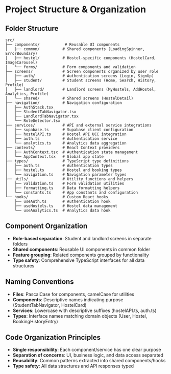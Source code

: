 # Project Structure & Organization

## Folder Structure

```
src/
├── components/           # Reusable UI components
│   ├── common/          # Shared components (LoadingSpinner, ErrorBoundary)
│   ├── hostel/          # Hostel-specific components (HostelCard, ImageCarousel)
│   └── forms/           # Form components and validation
├── screens/             # Screen components organized by user role
│   ├── auth/            # Authentication screens (Login, SignUp)
│   ├── student/         # Student screens (Home, Search, History, Profile)
│   ├── landlord/        # Landlord screens (MyHostels, AddHostel, Analytics, Profile)
│   └── shared/          # Shared screens (HostelDetail)
├── navigation/          # Navigation configuration
│   ├── AuthStack.tsx
│   ├── StudentTabNavigator.tsx
│   ├── LandlordTabNavigator.tsx
│   └── RoleDetector.tsx
├── services/            # API and external service integrations
│   ├── supabase.ts      # Supabase client configuration
│   ├── hostelAPI.ts     # Hostel API UCC integration
│   ├── auth.ts          # Authentication service
│   └── analytics.ts     # Analytics data aggregation
├── contexts/            # React Context providers
│   ├── AuthContext.tsx  # Authentication state management
│   └── AppContext.tsx   # Global app state
├── types/               # TypeScript type definitions
│   ├── auth.ts          # Authentication types
│   ├── hostel.ts        # Hostel and booking types
│   └── navigation.ts    # Navigation parameter types
├── utils/               # Utility functions and helpers
│   ├── validation.ts    # Form validation utilities
│   ├── formatting.ts    # Data formatting helpers
│   └── constants.ts     # App constants and configuration
└── hooks/               # Custom React hooks
    ├── useAuth.ts       # Authentication hook
    ├── useHostels.ts    # Hostel data management
    └── useAnalytics.ts  # Analytics data hook
```

## Component Organization

- **Role-based separation**: Student and landlord screens in separate folders
- **Shared components**: Reusable UI components in common folder
- **Feature grouping**: Related components grouped by functionality
- **Type safety**: Comprehensive TypeScript interfaces for all data structures

## Naming Conventions

- **Files**: PascalCase for components, camelCase for utilities
- **Components**: Descriptive names indicating purpose (StudentTabNavigator, HostelCard)
- **Services**: Lowercase with descriptive suffixes (hostelAPI.ts, auth.ts)
- **Types**: Interface names matching domain objects (User, Hostel, BookingHistoryEntry)

## Code Organization Principles

- **Single responsibility**: Each component/service has one clear purpose
- **Separation of concerns**: UI, business logic, and data access separated
- **Reusability**: Common patterns extracted into shared components/hooks
- **Type safety**: All data structures and API responses typed
